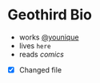 # Geothird Bio

- works [@younique](http://www.youniqueproducts.com)
- lives `here`
- reads *comics*
- [x] Changed file
